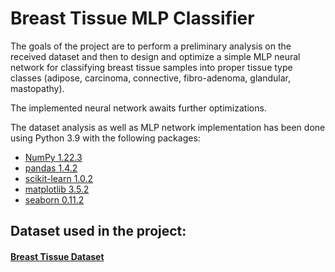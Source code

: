 # Breast Tissue MLP Classifier

The goals of the project are to perform a preliminary analysis on the received dataset and then to design and optimize a simple MLP neural network for classifying breast tissue samples into proper tissue type classes (adipose, carcinoma, connective, fibro-adenoma, glandular, mastopathy).

The implemented neural network awaits further optimizations.

The dataset analysis as well as MLP network implementation has been done using Python 3.9 with the following packages:
- [NumPy 1.22.3](https://pypi.org/project/numpy/1.22.3/)
- [pandas 1.4.2](https://pypi.org/project/pandas/1.4.2/)
- [scikit-learn 1.0.2](https://pypi.org/project/scikit-learn/1.0.2/)
- [matplotlib 3.5.2](https://pypi.org/project/matplotlib/3.5.2/)
- [seaborn 0.11.2](https://pypi.org/project/seaborn/0.11.2/)

## Dataset used in the project:
#### [Breast Tissue Dataset](http://archive.ics.uci.edu/ml/datasets/Breast+Tissue)
